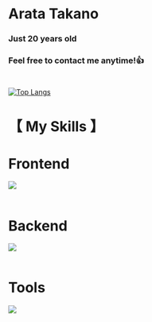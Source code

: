 # Arata Takano
### Just 20 years old 
### Feel free to contact me anytime!👍
#

[![Top Langs](https://github-readme-stats.vercel.app/api/top-langs/?username=Arata1202&layout=compact&theme=vue-dark)](https://github.com/anuraghazra/github-readme-stats)


# 【 My Skills 】


# Frontend

<img src="https://skillicons.dev/icons?i=html,css,js,django,jquery,vue" /> <br /><br />


# Backend

<img src="https://skillicons.dev/icons?i=php,python,java,sqlite,mysql,postgresql,aws,nginx,laravel" /> <br /><br />


# Tools

<img src="https://skillicons.dev/icons?i=vscode,wordpress,eclipse,linux,powershell,git,github,docker" /> <br /><br />
  





